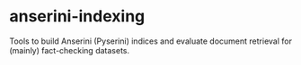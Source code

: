 # anserini-indexing
Tools to build Anserini (Pyserini) indices and evaluate document retrieval for (mainly) fact-checking datasets.
